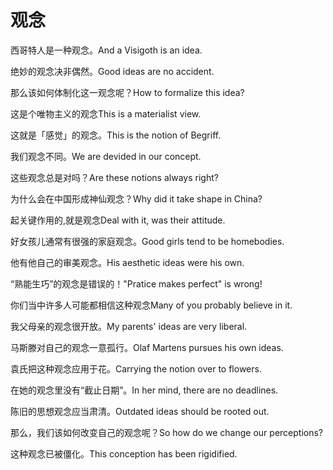 # 观念

<p><span class="chinese">西哥特人是一种观念。</span><span class="english">And a Visigoth is an idea.</span></p>

<p><span class="chinese">绝妙的观念决非偶然。</span><span class="english">Good ideas are no accident.</span></p>

<p><span class="chinese">那么该如何体制化这一观念呢？</span><span class="english">How to formalize this idea?</span></p>

<p><span class="chinese">这是个唯物主义的观念</span><span class="english">This is a materialist view.</span></p>

<p><span class="chinese">这就是「感觉」的观念。</span><span class="english">This is the notion of Begriff.</span></p>

<p><span class="chinese">我们观念不同。</span><span class="english">We are devided in our concept.</span></p>

<p><span class="chinese">这些观念总是对吗？</span><span class="english">Are these notions always right?</span></p>

<p><span class="chinese">为什么会在中国形成神仙观念？</span><span class="english">Why did it take shape in China?</span></p>

<p><span class="chinese">起关键作用的,就是观念</span><span class="english">Deal with it, was their attitude.</span></p>

<p><span class="chinese">好女孩儿通常有很强的家庭观念。</span><span class="english">Good girls tend to be homebodies.</span></p>

<p><span class="chinese">他有他自己的审美观念。</span><span class="english">His aesthetic ideas were his own.</span></p>

<p><span class="chinese">“熟能生巧”的观念是错误的！</span><span class="english">"Pratice makes perfect" is wrong!</span></p>

<p><span class="chinese">你们当中许多人可能都相信这种观念</span><span class="english">Many of you probably believe in it.</span></p>

<p><span class="chinese">我父母亲的观念很开放。</span><span class="english">My parents' ideas are very liberal.</span></p>

<p><span class="chinese">马斯滕对自己的观念一意孤行。</span><span class="english">Olaf Martens pursues his own ideas.</span></p>

<p><span class="chinese">袁氏把这种观念应用于花。</span><span class="english">Carrying the notion over to flowers.</span></p>

<p><span class="chinese">在她的观念里没有“截止日期”。</span><span class="english">In her mind, there are no deadlines.</span></p>

<p><span class="chinese">陈旧的思想观念应当肃清。</span><span class="english">Outdated ideas should be rooted out.</span></p>

<p><span class="chinese">那么，我们该如何改变自己的观念呢？</span><span class="english">So how do we change our perceptions?</span></p>

<p><span class="chinese">这种观念已被僵化。</span><span class="english">This conception has been rigidified.</span></p>

